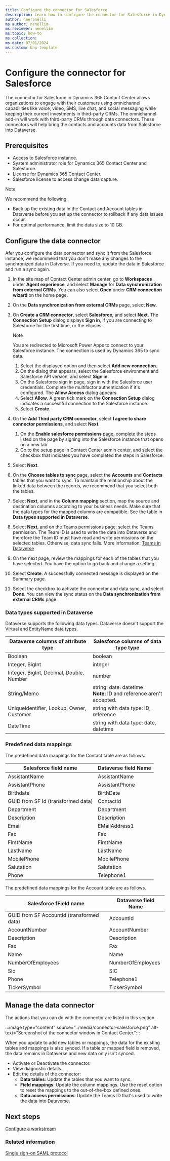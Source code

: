 ```yaml
---
title: Configure the connector for Salesforce
description: Learn how to configure the connector for Salesforce in Dynamics 365 Contact Center to bring the data into Dataverse.
author: neeranelli
ms.author: nenellim
ms.reviewer: nenellim
ms.topic: how-to
ms.collection:
ms.date: 07/01/2024
ms.custom: bap-template
---
```


# Configure the connector for Salesforce

The connector for Salesforce in Dynamics 365 Contact Center allows organizations to engage with their customers using omnichannel capabilities like voice, video, SMS, live chat, and social messaging while keeping their current investments in third-party CRMs. The omnichannel add-in will work with third-party CRMs through data connectors. These connectors will help bring the contacts and accounts data from Salesforce into Dataverse. 

## Prerequisites

- Access to Salesforce instance.
- System administrator role for Dynamics 365 Contact Center and Salesforce.
- License for Dynamics 365 Contact Center.
- Salesforce license to access change data capture.

> [!NOTE]
> We recommend the following:
> - Back up the existing data in the Contact and Account tables in Dataverse before you set up the connector to rollback if any data issues occur.
> - For optimal performance, limit the data size to 10 GB.

## Configure the data connector

Afer you configure the data connector and sync it from the Salesforce instance, we recommend that you don't make any changes to the synchronized data in Datverse. If you need to, update the data in Salesforce and run a sync again.

1. In the site map of Contact Center admin center, go to **Workspaces** under **Agent experience**, and select **Manage** for **Data synchronization from external CRMs**. You can also select **Open** under **CRM connection wizard** on the home page.
1. On the **Data synchronization from external CRMs** page, select **New**.
1. On **Create a CRM connector**, select **Salesforce**, and select **Next**. The **Connection Setup** dialog displays **Sign in**, if you are connecting to Salesforce for the first time, or the ellipses.

    > [!NOTE]
    > You are redirected to Microsoft Power Apps to connect to your Salesforce instance. The connection is used by Dynamics 365 to sync data.

    1. Select the displayed option and then select **Add new connection**. 
    1. On the dialog that appears, select the Salesforce environment and Salesforce API version, and select **Sign in**.
    1. On the Salesforce sign in page, sign in with the Salesforce user credentials. Complete the multifactor authentication if it's configured. The **Allow Access** dialog appears.
    1. Select **Allow**. A green tick mark on the **Connection Setup** dialog indicates a successful connection to the Salesforce instance.
    1. Select **Create**. 
1. On the **Add Third party CRM connector**, select **I agree to share connector permissions**, and select **Next**.
    1. On the **Enable salesforce permissions** page, complete the steps listed on the page by signing into the Salesforce instance that opens on a new tab.
    1. Go to the setup page in Contact Center admin center, and select the checkbox that indicates you have completed the steps in Salesforce.
1. Select **Next**.
1. On the **Choose tables to sync** page, select the **Accounts** and **Contacts** tables that you want to sync. To maintain the relationship about the linked data between the records, we recommend that you select both the tables.
1. Select **Next**, and in the **Column mapping** section, map the source and destination columns according to your business needs. Make sure that the data types for the mapped columns are compatible. See the table in **Data types supported in Dataverse**.
1. Select **Next**, and on the Teams permissions page, select the Teams permission. The Team ID is used to write the data into Dataverse and therefore the Team ID must have read and write permissions on the selected tables. Otherwise, data sync fails. More information: [Teams in Dataverse](/power-platform/admin/manage-teams)
1. On the next page, review the mappings for each of the tables that you have selected. You have the option to go back and change a setting.
1. Select **Create**. A successfully connected message is displayed on the Summary page.
1. Select the checkbox to activate the connector and data sync, and select **Done**. You can view the sync status on the **Data synchronization from external CRMs** page.

### Data types supported in Dataverse

Dataverse supports the following data types. Dataverse doesn't support the Virtual and EntityName data types.

| Dataverse columns of attribute type | Salesforce columns of data type type |
|-----------|-------------|
| Boolean    | boolean  |
| Integer, BigInt    | integer |
| Integer, BigInt, Decimal, Double, Number     | number |
| String/Memo | string: date. datetime <br>**Note:** ID and reference aren't accepted.|
| Uniqueidentifier, Lookup, Owner, Customer | string with data type: ID, reference |
| DateTime | string with data type: date, datetime |

### Predefined data mappings

The predefined data mappings for the Contact table are as follows.

| Salesforce field name | Dataverse field Name |
|-----------------------|----------------------|
| AssistantName         | AssistantName        |
| AssistantPhone        | AssistantPhone       |
| Birthdate             | BirthDate            |
| GUID from SF Id (transformed data) | ContactId |
| Department            | Department           |
| Description           | Description          |
| Email                 | EMailAddress1        |
| Fax                   | Fax                  |
| FirstName             | FirstName            |
| LastName              | LastName             |
| MobilePhone           | MobilePhone          |
| Salutation            | Salutation           |
| Phone                 | Telephone1           |

The predefined data mappings for the Account table are as follows.

| Salesforce fField name | Dataverse field Name |
|-----------------------|----------------------|
| GUID from SF AccountId (transformed data) | AccountId |
| AccountNumber | AccountNumber |
| Description | Description |
| Fax | Fax |
| Name | Name |
| NumberOfEmployees | NumberOfEmployees |
| Sic | SIC |
| Phone | Telephone1 |
| TickerSymbol | TickerSymbol |

## Manage the data connector

The actions that you can do with the connector are listed in this section.

:::image type="content" source="../media/connector-salesforce.png" alt-text="Screenshot of the connector window in Contact Center.":::

When you update to add new tables or mappings, the data for the existing tables and mappings is also synced. If a table or mapped field is removed, the data remains in Dataverse and new data only isn't synced.
 
- Activate or Deactivate the connector.
- View diagnostic details.
- Edit the details of the connector:
    - **Data tables**: Update the tables that you want to sync.
    - **Field mappings**: Update the column mappings. Use the reset option to reset the mappings to the out-of-the-box defined ones.
    - **Data access permissions**: Update the Teams ID that's used to write the data into Dataverse.

## Next steps

[Configure a workstream](/dynamics365/customer-service/administer/create-workstreams?context=/dynamics365/contact-center/context/administer-context)  


### Related information

[Single sign-on SAML protocol](/entra/identity-platform/single-sign-on-saml-protocol)  





